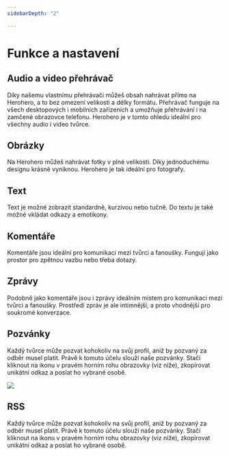 ```yaml
---
sidebarDepth: "2"

---
```

# Funkce a nastavení

## Audio a video přehrávač

Díky našemu vlastnímu přehrávači můžeš obsah nahrávat přímo na Herohero, a to bez omezení velikosti a délky formátu. Přehrávač funguje na všech desktopových i mobilních zařízeních a umožňuje přehrávání i na zamčené obrazovce telefonu. Herohero je v tomto ohledu ideální pro všechny audio i video tvůrce.

## Obrázky

Na Herohero můžeš nahrávat fotky v plné velikosti. Díky jednoduchému designu krásně vyniknou. Herohero je tak ideální pro fotografy.

## Text

Text je možné zobrazit standardně, kurzívou nebo tučně. Do textu je také možné vkládat odkazy a emotikony.

## Komentáře

Komentáře jsou ideální pro komunikaci mezi tvůrci a fanoušky. Fungují jako prostor pro zpětnou vazbu nebo třeba dotazy.

## Zprávy

Podobně jako komentáře jsou i zprávy ideálním místem pro komunikaci mezi tvůrci a fanoušky. Prostředí zpráv je ale intimnější, a proto vhodnější pro soukromé konverzace.

## Pozvánky

Každý tvůrce může pozvat kohokoliv na svůj profil, aniž by pozvaný za odběr musel platit. Právě k tomuto účelu slouží naše pozvánky. Stačí kliknout na ikonu v pravém horním rohu obrazovky (viz níže), zkopírovat unikátní odkaz a poslat ho vybrané osobě.

![](/images/30.png)

## RSS

Každý tvůrce může pozvat kohokoliv na svůj profil, aniž by pozvaný za odběr musel platit. Právě k tomuto účelu slouží naše pozvánky. Stačí kliknout na ikonu v pravém horním rohu obrazovky (viz níže), zkopírovat unikátní odkaz a poslat ho vybrané osobě.
